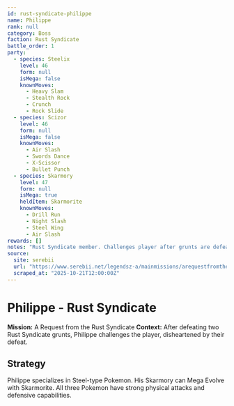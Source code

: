 ```yaml
---
id: rust-syndicate-philippe
name: Philippe
rank: null
category: Boss
faction: Rust Syndicate
battle_order: 1
party:
  - species: Steelix
    level: 46
    form: null
    isMega: false
    knownMoves:
      - Heavy Slam
      - Stealth Rock
      - Crunch
      - Rock Slide
  - species: Scizor
    level: 46
    form: null
    isMega: false
    knownMoves:
      - Air Slash
      - Swords Dance
      - X-Scissor
      - Bullet Punch
  - species: Skarmory
    level: 47
    form: null
    isMega: true
    heldItem: Skarmorite
    knownMoves:
      - Drill Run
      - Night Slash
      - Steel Wing
      - Air Slash
rewards: []
notes: "Rust Syndicate member. Challenges player after grunts are defeated. Steel-type specialist team."
source:
  site: serebii
  url: "https://www.serebii.net/legendsz-a/mainmissions/arequestfromtherustsyndicate.shtml"
  scraped_at: "2025-10-21T12:00:00Z"
---
```


# Philippe - Rust Syndicate

**Mission:** A Request from the Rust Syndicate
**Context:** After defeating two Rust Syndicate grunts, Philippe challenges the player, disheartened by their defeat.

## Strategy
Philippe specializes in Steel-type Pokemon. His Skarmory can Mega Evolve with Skarmorite. All three Pokemon have strong physical attacks and defensive capabilities.

